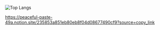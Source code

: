 ![Top Langs](https://github-readme-stats-sigma-five.vercel.app/api/top-langs/?username=spghljh&layout=default&card_width=720&custom_title=current)

https://peaceful-paste-49a.notion.site/235853a851eb80eb8f04d08677490cf9?source=copy_link


